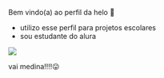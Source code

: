 Bem vindo(a) ao perfil da helo 🐣
- utilizo esse perfil para projetos escolares
- sou estudante do alura


![](https://media.giphy.com/media/Wsk2nOmv1C4PgxVE0o/giphy.gif?cid=790b7611f49nqj0erd3uyv152twzgeog1grga8up1n5zvyrj&ep=v1_gifs_search&rid=giphy.gif&ct=g)

vai medina!!!!😛

